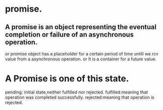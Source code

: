 # promise.
## A promise is  an object representing  the eventual completion or failure of an asynchronous operation.
or
promise object has a placeholder for a certain period of time untill we rcv value from a asynchronous operation.
or
It is a container for a future value.
# A Promise is one of this state.
pending: initial state,neither fulfilled nor rejected.
fulfilled:meaning that operation was completed successfully.
rejected:meaning that operation is rejected.